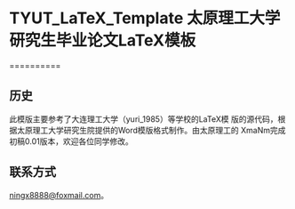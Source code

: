 # TYUT_LaTeX_Template 太原理工大学研究生毕业论文LaTeX模板 
==========

历史 
----------

此模版主要参考了大连理工大学（yuri_1985）等学校的LaTeX模
版的源代码，根据太原理工大学研究生院提供的Word模版格式制作。由太原理工的
XmaNm完成初稿0.01版本，欢迎各位同学修改。



联系方式
----------

ningx8888@foxmail.com。
